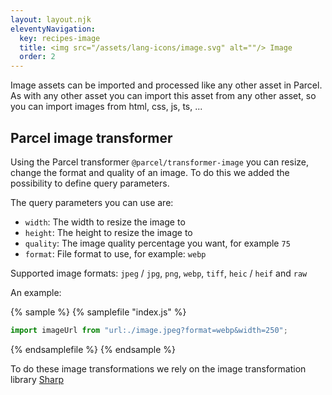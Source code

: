 ```yaml
---
layout: layout.njk
eleventyNavigation:
  key: recipes-image
  title: <img src="/assets/lang-icons/image.svg" alt=""/> Image
  order: 2
---
```


Image assets can be imported and processed like any other asset in Parcel. As with any other asset you can import this asset from any other asset, so you can import images from html, css, js, ts, ...

## Parcel image transformer

Using the Parcel transformer `@parcel/transformer-image` you can resize, change the format and quality of an image. To do this we added the possibility to define query parameters.

The query parameters you can use are:

- `width`: The width to resize the image to
- `height`: The height to resize the image to
- `quality`: The image quality percentage you want, for example `75`
- `format`: File format to use, for example: `webp`

Supported image formats: `jpeg` / `jpg`, `png`, `webp`, `tiff`, `heic` / `heif` and `raw`

An example:

{% sample %}
{% samplefile "index.js" %}

```js
import imageUrl from "url:./image.jpeg?format=webp&width=250";
```

{% endsamplefile %}
{% endsample %}

To do these image transformations we rely on the image transformation library [Sharp](https://sharp.pixelplumbing.com/)
